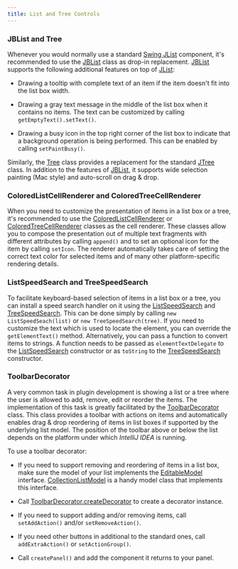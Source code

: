 ```yaml
---
title: List and Tree Controls
---
```



### JBList and Tree

Whenever you would normally use a standard
[Swing JList](http://docs.oracle.com/javase/8/docs/api/javax/swing/JList.html)
component, it's recommended to use the
[JBList](upsource:///platform/platform-api/src/com/intellij/ui/components/JBList.java)
class as drop-in replacement.
[JBList](upsource:///platform/platform-api/src/com/intellij/ui/components/JBList.java)
supports the following additional features on top of
[JList](http://docs.oracle.com/javase/8/docs/api/javax/swing/JList.html):

*  Drawing a tooltip with complete text of an item if the item doesn't fit into the list box width.

*  Drawing a gray text message in the middle of the list box when it contains no items.
   The text can be customized by calling `getEmptyText().setText()`.

*  Drawing a busy icon in the top right corner of the list box to indicate that a background operation is being performed.
   This can be enabled by calling `setPaintBusy()`.

Similarly, the
[Tree](upsource:///platform/platform-api/src/com/intellij/ui/treeStructure/Tree.java)
class provides a replacement for the standard
[JTree](http://docs.oracle.com/javase/8/docs/api/javax/swing/JTree.html)
class.
In addition to the features of
[JBList](upsource:///platform/platform-api/src/com/intellij/ui/components/JBList.java),
it supports wide selection painting (Mac style) and auto-scroll on drag & drop.

### ColoredListCellRenderer and ColoredTreeCellRenderer

When you need to customize the presentation of items in a list box or a tree, it's recommended to use the
[ColoredListCellRenderer](upsource:///platform/platform-api/src/com/intellij/ui/ColoredListCellRenderer.java)
or
[ColoredTreeCellRenderer](upsource:///platform/platform-api/src/com/intellij/ui/ColoredTreeCellRenderer.java)
classes as the cell renderer.
These classes allow you to compose the presentation out of multiple text fragments with different attributes by calling `append()` and to set an optional icon for the item by calling `setIcon`.
The renderer automatically takes care of setting the correct text color for selected items and of many other platform-specific rendering details.

### ListSpeedSearch and TreeSpeedSearch

To facilitate keyboard-based selection of items in a list box or a tree, you can install a speed search handler on it using the
[ListSpeedSearch](upsource:///platform/platform-impl/src/com/intellij/ui/ListSpeedSearch.java)
and
[TreeSpeedSearch](upsource:///platform/platform-impl/src/com/intellij/ui/TreeSpeedSearch.java).
This can be done simply by calling `new ListSpeedSeach(list)` or `new TreeSpeedSearch(tree)`.
If you need to customize the text which is used to locate the element, you can override the `getElementText()` method.
Alternatively, you can pass a function to convert items to strings.
A function needs to be passed as `elementTextDelegate` to the
[ListSpeedSearch](upsource:///platform/platform-impl/src/com/intellij/ui/ListSpeedSearch.java)
constructor or as `toString` to the
[TreeSpeedSearch](upsource:///platform/platform-impl/src/com/intellij/ui/TreeSpeedSearch.java)
constructor.

### ToolbarDecorator

A very common task in plugin development is showing a list or a tree where the user is allowed to add, remove, edit or reorder the items.
The implementation of this task is greatly facilitated by the
[ToolbarDecorator](upsource:///platform/platform-api/src/com/intellij/ui/ToolbarDecorator.java)
class.
This class provides a toolbar with actions on items and automatically enables drag & drop reordering of items in list boxes if supported by the underlying list model.
The position of the toolbar above or below the list depends on the platform under which *IntelliJ IDEA* is running.

To use a toolbar decorator:

*  If you need to support removing and reordering of items in a list box, make sure the model of your list implements the
   [EditableModel](upsource:///platform/util/src/com/intellij/util/ui/EditableModel.java)
   interface.
   [CollectionListModel](upsource:///platform/platform-api/src/com/intellij/ui/CollectionListModel.java)
   is a handy model class that implements this interface.

*  Call
   [ToolbarDecorator.createDecorator](upsource:///platform/platform-api/src/com/intellij/ui/ToolbarDecorator.java)
   to create a decorator instance.

*  If you need to support adding and/or removing items, call `setAddAction()` and/or `setRemoveAction()`.

*  If you need other buttons in additional to the standard ones, call `addExtraAction()` or `setActionGroup()`.

*  Call `createPanel()` and add the component it returns to your panel.

<!--
### AbstractTreeBuilder and AbstractTreeStructure
TODO link to tutorial
-->




